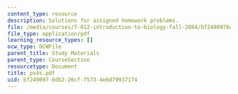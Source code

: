 ```yaml
---
content_type: resource
description: Solutions for assigned homework problems.
file: /media/courses/7-012-introduction-to-biology-fall-2004/bf2490976db226cf75734e6d79937174_ps4s.pdf
file_type: application/pdf
learning_resource_types: []
ocw_type: OCWFile
parent_title: Study Materials
parent_type: CourseSection
resourcetype: Document
title: ps4s.pdf
uid: bf249097-6db2-26cf-7573-4e6d79937174
---
```

